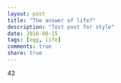 ```yaml
---
layout: post
title: "The answer of life?"
description: "Test post for style"
date: 2016-08-15
tags: [egg, life]
comments: true
share: true
---
```


42

